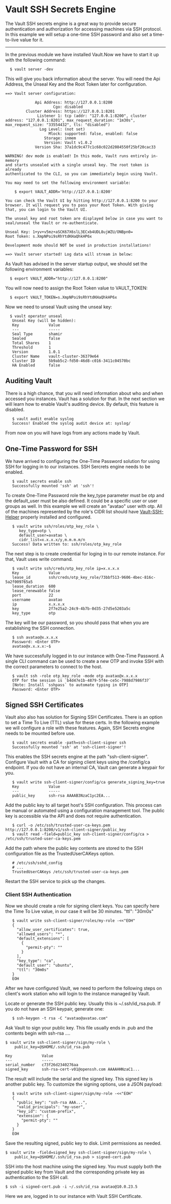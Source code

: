 # Vault SSH Secrets Engine

   The Vault SSH secrets engine is a great way to provide secure authentication and authorization for accessing machines via SSH protocol.
   In this example we will setup a one-time SSH password and also set a time-to-live value for it.
 
 ----
 
In the previous module we have installed Vault.Now we have to start it up with the following command:

```shell
  $ vault server -dev
```

This will give you back information about the server. You will need the Api Address, the Unseal Key and the Root Token later for configuration.

```shell
==> Vault server configuration:

             Api Address: http://127.0.0.1:8200
                     Cgo: disabled
         Cluster Address: https://127.0.0.1:8201
              Listener 1: tcp (addr: "127.0.0.1:8200", cluster address: "127.0.0.1:8201", max_request_duration: "1m30s", max_request_size: "33554432", tls: "disabled")
               Log Level: (not set)
                   Mlock: supported: false, enabled: false
                 Storage: inmem
                 Version: Vault v1.0.2
             Version Sha: 37a1dc9c477c1c68c022d2084550f25bf20cac33

WARNING! dev mode is enabled! In this mode, Vault runs entirely in-memory
and starts unsealed with a single unseal key. The root token is already
authenticated to the CLI, so you can immediately begin using Vault.

You may need to set the following environment variable:

    $ export VAULT_ADDR='http://127.0.0.1:8200'

You can check the Vault UI by hitting http://127.0.0.1:8200 to your browser. It will request you to pass your Root Token. With giving that, you can login to the Vault UI.

The unseal key and root token are displayed below in case you want to
seal/unseal the Vault or re-authenticate.

Unseal Key: 1+yv+v5mz+aSCK67X6slL3ECxb4UDL8ujWZU/ONBpn0=
Root Token: s.XmpNPoi9sRhYtdKHaQhkHP6x

Development mode should NOT be used in production installations!

==> Vault server started! Log data will stream in below:

```

As Vault has advised in the server startup output, we should set the following environment variables:

```shell
  $ export VAULT_ADDR="http://127.0.0.1:8200"
```

You will now need to assign the Root Token value to VAULT_TOKEN:

```shell
  $ export VAULT_TOKEN=s.XmpNPoi9sRhYtdKHaQhkHP6x
```

Now we need to unseal Vault using the unseal key:

```shell
  $ vault operator unseal
   Unseal Key (will be hidden):
   Key             Value
   ---             -----
   Seal Type       shamir
   Sealed          false
   Total Shares    1
   Threshold       1
   Version         1.0.1
   Cluster Name    vault-cluster-36379e64
   Cluster ID      5b9ab5c2-fd50-46d8-c016-3411c04570bc
   HA Enabled      false
```

## Auditing Vault

There is a high chance, that you will need information about who and when accessed you instances. Vault has a solution for that. In the next section we will learn how to enable Vault's auditing device. By default, this feature is disabled.

```shell
   $ vault audit enable syslog
   Success! Enabled the syslog audit device at: syslog/
```

From now on you will have logs from any actions made by Vault.


## One-Time Password for SSH

We have arrived to configuring the One-Time Password solution for using SSH for logging in to our instances.
SSH Sercrets engine needs to be enabled.

```shell
   $ vault secrets enable ssh
   Successfully mounted 'ssh' at 'ssh'!
```

To create One-Time Password role the key_type parameter must be otp and the default_user must be also defined. It could be a specific user or user groups as well. In this example we will create an "avatao" user with otp. All of the machines represented by the role's CIDR list should have [Vault-SSH-Helper](https://github.com/hashicorp/vault-ssh-helper) properly installed and configured.

```shell
   $ vault write ssh/roles/otp_key_role \
      key_type=otp \
      default_user=avatao \
      cidr_list=x.x.x.x/y,m.m.m.m/n
   Success! Data written to: ssh/roles/otp_key_role
```

The next step is to create credential for loging in to our remote instance. For that, Vault uses write command.

```shell
   $ vault write ssh/creds/otp_key_role ip=x.x.x.x
   Key             Value
   lease_id        ssh/creds/otp_key_role/73bbf513-9606-4bec-816c-5a2f009765a5
   lease_duration  600
   lease_renewable false
   port            22
   username        avatao
   ip              x.x.x.x
   key             2f7e25a2-24c9-4b7b-0d35-27d5e5203a5c
   key_type        otp
```

The key will be our password, so you should pass that when you are establishing the SSH connection.

```shell
   $ ssh avatao@x.x.x.x
   Password: <Enter OTP>
   avatao@x.x.x.x:~$
```

We have successfully logged in to our instance with One-Time Password.
A single CLI command can be used to create a new OTP and invoke SSH with the correct parameters to connect to the host.

```shell
   $ vault ssh -role otp_key_role -mode otp avatao@x.x.x.x
   OTP for the session is `b4d47e1b-4879-5f4e-ce5c-7988d7986f37`
   [Note: Install `sshpass` to automate typing in OTP]
   Password: <Enter OTP>
```


## Signed SSH Certificates

Vault also also has solution for Signing SSH Certificates. There is an option to set a Time To Live (TTL) vslue for these certs. In the following example we will configure a role with these features.
Again, SSH Secrets engine needs to be mounted before use.

```shell
   $ vault secrets enable -path=ssh-client-signer ssh
   Successfully mounted 'ssh' at 'ssh-client-signer'!
```

This enables the SSH secrets engine at the path "ssh-client-signer".
Configure Vault with a CA for signing client keys using the /config/ca endpoint. If you do not have an internal CA, Vault can generate a keypair for you.

```shell
   $ vault write ssh-client-signer/config/ca generate_signing_key=true
   Key             Value
   ---             -----
   public_key      ssh-rsa AAAAB3NzaC1yc2EA...
```
Add the public key to all target host's SSH configuration. This process can be manual or automated using a configuration management tool. The public key is accessible via the API and does not require authentication.

```shell
   $ curl -o /etc/ssh/trusted-user-ca-keys.pem http://127.0.0.1:8200/v1/ssh-client-signer/public_key
   $ vault read -field=public_key ssh-client-signer/config/ca > /etc/ssh/trusted-user-ca-keys.pem
```

Add the path where the public key contents are stored to the SSH configuration file as the TrustedUserCAKeys option.

```shell
   # /etc/ssh/sshd_config
   # ...
   TrustedUserCAKeys /etc/ssh/trusted-user-ca-keys.pem
```

Restart the SSH service to pick up the changes.

### Client SSH Authentication

Now we should create a role for signing client keys. You can specify here the Time To Live value, in our case it will be 30 minutes. "ttl": "30m0s"

```shell
   $ vault write ssh-client-signer/roles/my-role -<<"EOH"
   {
     "allow_user_certificates": true,
     "allowed_users": "*",
     "default_extensions": [
       {
         "permit-pty": ""
       }
     ],
     "key_type": "ca",
     "default_user": "ubuntu",
     "ttl": "30m0s"
   }
   EOH
```

After we have configured Vault, we need to perform the following steps on client's work station who will login to the instance managed by Vault.

Locate or generate the SSH public key. Usually this is ~/.ssh/id_rsa.pub. If you do not have an SSH keypair, generate one:

```shell
   $ ssh-keygen -t rsa -C "avatao@avatao.com"
```

Ask Vault to sign your public key. This file usually ends in .pub and the contents begin with ssh-rsa ....

```shell
$ vault write ssh-client-signer/sign/my-role \
    public_key=@$HOME/.ssh/id_rsa.pub

Key             Value
---             -----
serial_number   c73f26d2340276aa
signed_key      ssh-rsa-cert-v01@openssh.com AAAAHHNzaC1...
```

The result will include the serial and the signed key. This signed key is another public key.
To customize the signing options, use a JSON payload:

```shell
   $ vault write ssh-client-signer/sign/my-role -<<"EOH"
   {
     "public_key": "ssh-rsa AAA...",
     "valid_principals": "my-user",
     "key_id": "custom-prefix",
     "extension": {
       "permit-pty": ""
     }
   }
   EOH
```

Save the resulting signed, public key to disk. Limit permissions as needed.

```shell
$ vault write -field=signed_key ssh-client-signer/sign/my-role \
    public_key=@$HOME/.ssh/id_rsa.pub > signed-cert.pub
```

SSH into the host machine using the signed key. You must supply both the signed public key from Vault and the corresponding private key as authentication to the SSH call.

```shell
$ ssh -i signed-cert.pub -i ~/.ssh/id_rsa avatao@10.0.23.5
```

Here we are, logged in to our instance with Vault SSH Certificate.
